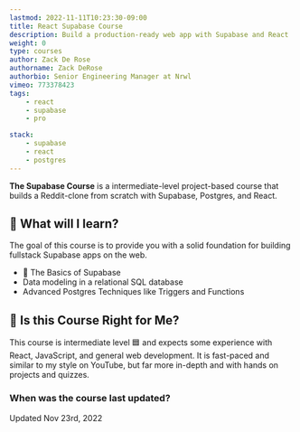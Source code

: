 ```yaml
---
lastmod: 2022-11-11T10:23:30-09:00
title: React Supabase Course
description: Build a production-ready web app with Supabase and React
weight: 0
type: courses
author: Zack De Rose
authorname: Zack DeRose
authorbio: Senior Engineering Manager at Nrwl
vimeo: 773378423
tags: 
    - react
    - supabase
    - pro

stack: 
    - supabase
    - react
    - postgres
---
```


**The Supabase Course** is a intermediate-level project-based course that builds a Reddit-clone from scratch with Supabase, Postgres, and React. 


## 🦄 What will I learn?

The goal of this course is to provide you with a solid foundation for building fullstack Supabase apps on the web.

- 👶 The Basics of Supabase
- Data modeling in a relational SQL database
- Advanced Postgres Techniques like Triggers and Functions 


## 🤔 Is this Course Right for Me?

<div class="box box-blue">
This course is intermediate level 🟦 and expects some experience with React, JavaScript, and general web development. It is fast-paced and similar to my style on YouTube, but far more in-depth and with hands on projects and quizzes. 
</div>

### When was the course last updated?

<span class="tag tag-sm tag-pro">Updated Nov 23rd, 2022</span>